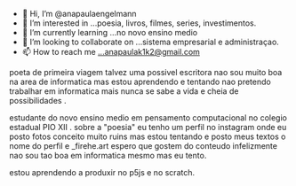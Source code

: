 - 👋 Hi, I’m @anapaulaengelmann
- 👀 I’m interested in ...poesia, livros, filmes, series, investimentos.
- 🌱 I’m currently learning ...no novo ensino medio 
- 💞️ I’m looking to collaborate on ...sistema empresarial e administraçao.
- 📫 How to reach me ...anapaulak1k2@gmail.com

<!---
anapaulaengelmann/anapaulaengelmann is a ✨ special ✨ repository because its `README.md` (this file) appears on your GitHub profile.
You can click the Preview link to take a look at your changes.
--->
poeta de primeira viagem talvez uma possivel escritora nao sou muito boa na area de informatica mas estou aprendendo e tentando 
nao pretendo trabalhar em informatica mais nunca se sabe a vida e cheia de possibilidades .

estudante do novo ensino medio em pensamento computacional no colegio estadual PIO XII .
sobre a "poesia"  eu tenho um perfil no instagram onde eu posto fotos conceito muito ruins mas estou tentando e posto meus textos o nome do perfil e 
_firehe.art    espero que gostem do conteudo infelizmente nao sou tao boa em informatica mesmo mas eu tento.

estou aprendendo a produxir no p5js e no scratch.


